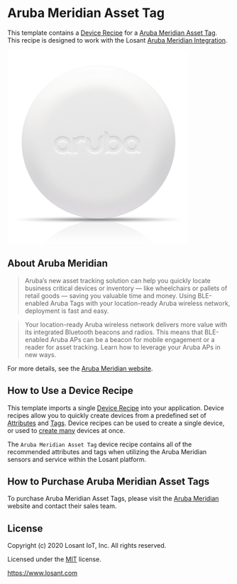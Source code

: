 # Aruba Meridian Asset Tag
This template contains a [Device Recipe](https://docs.losant.com/devices/device-recipes/) for a [Aruba Meridian Asset Tag](https://www.arubanetworks.com/products/location-services/aruba-tags/). This recipe is designed to work with the Losant [Aruba Meridian Integration](https://docs.losant.com/applications/integrations/#meridian).

![Aruba Meridian Asset Tag](./aruba_tags.png)

## About Aruba Meridian

> Aruba’s new asset tracking solution can help you quickly locate business critical devices or inventory — like wheelchairs or pallets of retail goods — saving you valuable time and money. Using BLE-enabled Aruba Tags with your location-ready Aruba wireless network, deployment is fast and easy. 

> Your location-ready Aruba wireless network delivers more value with its integrated Bluetooth beacons and radios. This means that BLE-enabled Aruba APs can be a beacon for mobile engagement or a reader for asset tracking. Learn how to leverage your Aruba APs in new ways.

For more details, see the [Aruba Meridian website](https://www.arubanetworks.com/products/location-services/app-platform/).

## How to Use a Device Recipe
This template imports a single [Device Recipe](https://docs.losant.com/devices/device-recipes/) into your application. Device recipes allow you to quickly create devices from a predefined set of [Attributes](https://docs.losant.com/devices/attributes/) and [Tags](https://docs.losant.com/devices/overview/#device-tags). Device recipes can be used to create a single device, or used to [create many](https://docs.losant.com/devices/device-recipes/#bulk-device-creation) devices at once.

The `Aruba Meridian Asset Tag` device recipe contains all of the recommended attributes and tags when utilizing the Aruba Meridian sensors and service within the Losant platform.

## How to Purchase Aruba Meridian Asset Tags
To purchase Aruba Meridian Asset Tags, please visit the [Aruba Meridian](https://www.arubanetworks.com/products/location-services/app-platform/) website and contact their sales team.

## License

Copyright (c) 2020 Losant IoT, Inc. All rights reserved.

Licensed under the [MIT](https://github.com/Losant/losant-templates/blob/master/LICENSE.txt) license.

https://www.losant.com